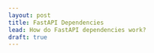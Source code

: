 ```yaml
---
layout: post
title: FastAPI Dependencies
lead: How do FastAPI dependencies work?
draft: true
---
```

